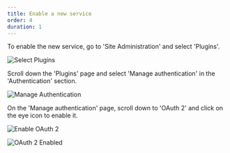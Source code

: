 ```yaml
---
title: Enable a new service
order: 4
duration: 1
---
```


To enable the new service, go to 'Site Administration' and select 'Plugins'.

![Select Plugins](/assets/images/set-up-moodle-via-aaf-authn/select-plugins.png)

Scroll down the 'Plugins' page and select 'Manage authentication' in the 'Authentication' section.

![Manage Authentication](/assets/images/set-up-moodle-via-aaf-authn/manage-auth.png)

On the 'Manage authentication' page, scroll down to 'OAuth 2' and click on the eye icon to enable it.

![Enable OAuth 2](/assets/images/set-up-moodle-via-aaf-authn/enable-oauth2.png)


![OAuth 2 Enabled](/assets/images/set-up-moodle-via-aaf-authn/enabled-oauth2.png)

